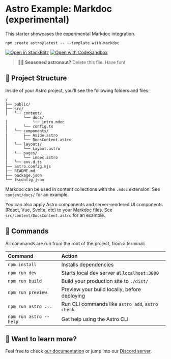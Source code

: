 # Astro Example: Markdoc (experimental)

This starter showcases the experimental Markdoc integration.

```
npm create astro@latest -- --template with-markdoc
```

[![Open in StackBlitz](https://developer.stackblitz.com/img/open_in_stackblitz.svg)](https://stackblitz.com/github/withastro/astro/tree/latest/examples/with-markdoc)
[![Open with CodeSandbox](https://assets.codesandbox.io/github/button-edit-lime.svg)](https://codesandbox.io/p/sandbox/github/withastro/astro/tree/latest/examples/with-markdoc)

> 🧑‍🚀 **Seasoned astronaut?** Delete this file. Have fun!

## 🚀 Project Structure

Inside of your Astro project, you'll see the following folders and files:

```
/
├── public/
├── src/
│   └── content/
        └── docs/
│           └── intro.mdoc
|       └── config.ts
│   └── components/
|       ├── Aside.astro
│       └── DocsContent.astro
│   └── layouts/
│       └── Layout.astro
│   └── pages/
│       └── index.astro
|   └── env.d.ts
├── astro.config.mjs
├── README.md
├── package.json
└── tsconfig.json
```

Markdoc can be used in content collections with the `.mdoc` extension. See `content/docs/` for an example.

You can also apply Astro components and server-rendered UI components (React, Vue, Svelte, etc) to your Markdoc files. See `src/content/DocsContent.astro` for an example.

## 🧞 Commands

All commands are run from the root of the project, from a terminal:

| Command                | Action                                           |
| :--------------------- | :----------------------------------------------- |
| `npm install`          | Installs dependencies                            |
| `npm run dev`          | Starts local dev server at `localhost:3000`      |
| `npm run build`        | Build your production site to `./dist/`          |
| `npm run preview`      | Preview your build locally, before deploying     |
| `npm run astro ...`    | Run CLI commands like `astro add`, `astro check` |
| `npm run astro --help` | Get help using the Astro CLI                     |

## 👀 Want to learn more?

Feel free to check [our documentation](https://docs.astro.build) or jump into our [Discord server](https://astro.build/chat).

